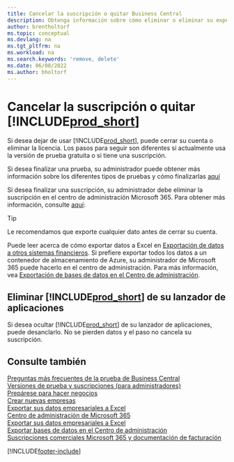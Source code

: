 ```yaml
---
title: Cancelar la suscripción o quitar Business Central
description: Obtenga información sobre cómo eliminar o eliminar su experiencia de Business Central si tiene una suscripción de prueba o si tiene una suscripción paga.
author: brentholtorf
ms.topic: conceptual
ms.devlang: na
ms.tgt_pltfrm: na
ms.workload: na
ms.search.keywords: 'remove, delete'
ms.date: 06/08/2022
ms.author: bholtorf
---
```

# <a name="unsubscribe-or-remove-"></a>Cancelar la suscripción o quitar [!INCLUDE[prod_short](includes/prod_short.md)]

Si desea dejar de usar [!INCLUDE[prod_short](includes/prod_short.md)], puede cerrar su cuenta o eliminar la licencia. Los pasos para seguir son diferentes si actualmente usa la versión de prueba gratuita o si tiene una suscripción.  

Si desea finalizar una prueba, su administrador puede obtener más información sobre los diferentes tipos de pruebas y cómo finalizarlas [aquí](/dynamics365/business-central/dev-itpro/administration/trials-subscriptions)  

Si desea finalizar una suscripción, su administrador debe eliminar la suscripción en el centro de administración Microsoft 365. Para obtener más información, consulte [aquí](/dynamics365/business-central/dev-itpro/administration/trials-subscriptions?#removing-a-subscription):  

> [!TIP]
> Le recomendamos que exporte cualquier dato antes de cerrar su cuenta.

Puede leer acerca de cómo exportar datos a Excel en [Exportación de datos a otros sistemas financieros](about-export-data.md#exporting-data-to-other-finance-systems). Si prefiere exportar todos los datos a un contenedor de almacenamiento de Azure, su administrador de Microsoft 365 puede hacerlo en el centro de administración. Para más información, vea [Exportación de bases de datos en el Centro de administración](/dynamics365/business-central/dev-itpro/administration/tenant-admin-center-database-export).  

## <a name="removing--from-your-app-launcher"></a>Eliminar [!INCLUDE[prod_short](includes/prod_short.md)] de su lanzador de aplicaciones

Si desea ocultar [!INCLUDE[prod_short](includes/prod_short.md)] de su lanzador de aplicaciones, puede desanclarlo. No se pierden datos y el paso no cancela su suscripción.  

## <a name="see-also"></a>Consulte también

[Preguntas más frecuentes de la prueba de Business Central](trial-faq.md)  
[Versiones de prueba y suscripciones (para administradores)](/dynamics365/business-central/dev-itpro/administration/trials-subscriptions)  
[Prepárese para hacer negocios](ui-get-ready-business.md)  
[Crear nuevas empresas](about-new-company.md)  
[Exportar sus datos empresariales a Excel](about-export-data.md)  
[Centro de administración de Microsoft 365](https://admin.microsoft.com/)  
[Exportar sus datos empresariales a Excel](about-export-data.md)  
[Exportar bases de datos en el Centro de administración](/dynamics365/business-central/dev-itpro/administration/tenant-admin-center-database-export)  
[Suscripciones comerciales Microsoft 365 y documentación de facturación](/microsoft-365/commerce/)  

[!INCLUDE[footer-include](includes/footer-banner.md)]
